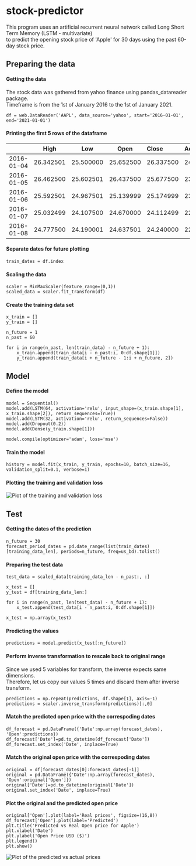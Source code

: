 # stock-predictor
This program uses an artificial recurrent neural network called Long Short Term Memory (LSTM - multivariate)<br/>to predict the opening stock price of 'Apple' for 30 days using the past 60-day stock price.

## Preparing the data

#### Getting the data

The stock data was gathered from yahoo finance using pandas_datareader package.\
Timeframe is from the 1st of January 2016 to the 1st of January 2021.

```df = web.DataReader('AAPL', data_source='yahoo', start='2016-01-01', end='2021-01-01')```

#### Printing the first 5 rows of the dataframe


|| High | Low | Open | Close | Adj Close |
|:-------------:|:-------------:|:-------------:|:-------------:|:--------------|:--------------|
|2016-01-04|26.342501|25.500000|25.652500|26.337500|24.400942|
|2016-01-05|26.462500|25.602501|26.437500|25.677500|23.789471|
|2016-01-06|25.592501|24.967501|25.139999|25.174999|23.323915|
|2016-01-07|25.032499|24.107500|24.670000|24.112499|22.339539|
|2016-01-08|24.777500|24.190001|24.637501|24.240000|22.457672|


#### Separate dates for future plotting

```train_dates = df.index```

#### Scaling the data

```
scaler = MinMaxScaler(feature_range=(0,1))
scaled_data = scaler.fit_transform(df)
```

#### Create the training data set

```
x_train = []
y_train = []

n_future = 1
n_past = 60

for i in range(n_past, len(train_data) - n_future + 1):
    x_train.append(train_data[i - n_past:i, 0:df.shape[1]])
    y_train.append(train_data[i + n_future - 1:i + n_future, 2])
```

## Model

#### Define the model
```
model = Sequential()
model.add(LSTM(64, activation='relu', input_shape=(x_train.shape[1], x_train.shape[2]), return_sequences=True))
model.add(LSTM(32, activation='relu', return_sequences=False))
model.add(Dropout(0.2))
model.add(Dense(y_train.shape[1]))

model.compile(optimizer='adam', loss='mse')
```

#### Train the model

``` 
history = model.fit(x_train, y_train, epochs=10, batch_size=16, validation_split=0.1, verbose=1)
```

#### Plotting the training and validation loss

![Plot of the training and validation loss](https://github.com/breezy11/stock-predictor/blob/master/plots/training-validation-loss.png)

## Test

#### Getting the dates of the prediction

```
n_future = 30
forecast_period_dates = pd.date_range(list(train_dates)[training_data_len], periods=n_future, freq=us_bd).tolist()
```

#### Preparing the test data

```
test_data = scaled_data[training_data_len - n_past:, :]

x_test = []
y_test = df[training_data_len:]

for i in range(n_past, len(test_data) - n_future + 1):
    x_test.append(test_data[i - n_past:i, 0:df.shape[1]])

x_test = np.array(x_test)
```

#### Predicting the values

```
predictions = model.predict(x_test[:n_future])
```

#### Perform inverse transformation to rescale back to original range

Since we used 5 variables for transform, the inverse expects same dimensions. \
Therefore, let us copy our values 5 times and discard them after inverse transform.

```
predictions = np.repeat(predictions, df.shape[1], axis=-1)
predictions = scaler.inverse_transform(predictions)[:,0]
```

#### Match the predicted open price with the correspoding dates

```
df_forecast = pd.DataFrame({'Date':np.array(forecast_dates), 'Open':predictions})
df_forecast['Date']=pd.to_datetime(df_forecast['Date'])
df_forecast.set_index('Date', inplace=True)
```

#### Match the original open price with the correspoding dates

```
original = df[forecast_dates[0]:forecast_dates[-1]]
original = pd.DataFrame({'Date':np.array(forecast_dates), 'Open':original['Open']})
original['Date']=pd.to_datetime(original['Date'])
original.set_index('Date', inplace=True)
```

#### Plot the original and the predicted open price

```
original['Open'].plot(label='Real prices', figsize=(16,8))
df_forecast['Open'].plot(label='Predicted')
plt.title('Predicted vs Real Open price for Apple')
plt.xlabel('Date')
plt.ylabel('Open Price USD ($)')
plt.legend()
plt.show()
```

![Plot of the predicted vs actual prices](https://github.com/breezy11/stock-predictor/blob/master/plots/predicted.png)
